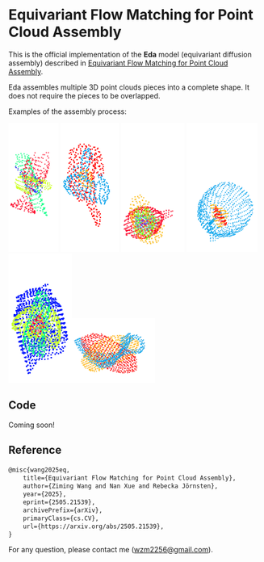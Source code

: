 # Equivariant Flow Matching for Point Cloud Assembly

This is the official implementation of the **Eda** model (equivariant diffusion assembly) described in [Equivariant Flow Matching for Point Cloud Assembly](https://arxiv.org/abs/2505.21539).

Eda assembles multiple 3D point clouds pieces into a complete shape.
It does not require the pieces to be overlapped.

Examples of the assembly process:

<img src="images\Eda_299_.gif" height="256"/> <img src="images\Eda_200_.gif" height="256"/> <img src="images\Eda_332_.gif" height="256"/> <img src="images\Eda_345_.gif" height="256"/> <img src="images\Eda_16_.gif" height="256"/><img src="images\Eda_89_.gif" height="128"/>

## Code
Coming soon!



## Reference

    @misc{wang2025eq,
        title={Equivariant Flow Matching for Point Cloud Assembly}, 
        author={Ziming Wang and Nan Xue and Rebecka Jörnsten},
        year={2025},
        eprint={2505.21539},
        archivePrefix={arXiv},
        primaryClass={cs.CV},
        url={https://arxiv.org/abs/2505.21539}, 
    }
    

For any question, please contact me (wzm2256@gmail.com).

